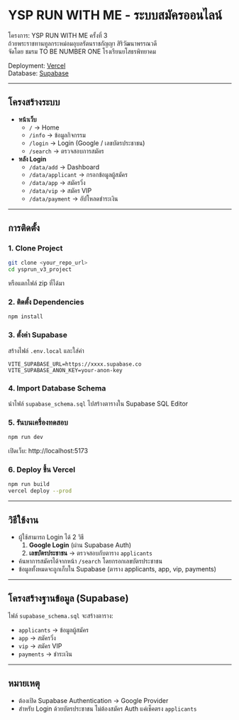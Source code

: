 # YSP RUN WITH ME - ระบบสมัครออนไลน์

โครงการ: YSP RUN WITH ME ครั้งที่ 3  
ถ้วยพระราชทานทูลกระหม่อมอุบลรัตนราชกัญญา สิริวัฒนาพรรณวดี  
จัดโดย ชมรม TO BE NUMBER ONE โรงเรียนยโสธรพิทยาคม  

Deployment: [Vercel](https://vercel.com)  
Database: [Supabase](https://supabase.com)  

---

## โครงสร้างระบบ

- **หน้าเว็บ**
  - `/` → Home
  - `/info` → ข้อมูลกิจกรรม
  - `/login` → Login (Google / เลขบัตรประชาชน)
  - `/search` → ตรวจสอบการสมัคร
- **หลัง Login**
  - `/data/add` → Dashboard
  - `/data/applicant` → กรอกข้อมูลผู้สมัคร
  - `/data/app` → สมัครวิ่ง
  - `/data/vip` → สมัคร VIP
  - `/data/payment` → อัปโหลดชำระเงิน

---

## การติดตั้ง

### 1. Clone Project
```bash
git clone <your_repo_url>
cd ysprun_v3_project
```

หรือแตกไฟล์ zip ที่ได้มา

### 2. ติดตั้ง Dependencies
```bash
npm install
```

### 3. ตั้งค่า Supabase
สร้างไฟล์ `.env.local` และใส่ค่า
```env
VITE_SUPABASE_URL=https://xxxx.supabase.co
VITE_SUPABASE_ANON_KEY=your-anon-key
```

### 4. Import Database Schema
นำไฟล์ `supabase_schema.sql` ไปสร้างตารางใน Supabase SQL Editor

### 5. รันบนเครื่องทดสอบ
```bash
npm run dev
```
เปิดเว็บ: http://localhost:5173

### 6. Deploy ขึ้น Vercel
```bash
npm run build
vercel deploy --prod
```

---

## วิธีใช้งาน

- ผู้ใช้สามารถ Login ได้ 2 วิธี
  1. **Google Login** (ผ่าน Supabase Auth)
  2. **เลขบัตรประชาชน** → ตรวจสอบกับตาราง `applicants`
- ค้นหาการสมัครได้จากหน้า `/search` โดยกรอกเลขบัตรประชาชน
- ข้อมูลทั้งหมดจะถูกเก็บใน Supabase (ตาราง applicants, app, vip, payments)

---

## โครงสร้างฐานข้อมูล (Supabase)

ไฟล์ `supabase_schema.sql` จะสร้างตาราง:
- `applicants` → ข้อมูลผู้สมัคร
- `app` → สมัครวิ่ง
- `vip` → สมัคร VIP
- `payments` → ชำระเงิน

---

## หมายเหตุ
- ต้องเปิด Supabase Authentication → Google Provider
- สำหรับ Login ด้วยบัตรประชาชน ไม่ต้องสมัคร Auth แค่เช็คตรง `applicants`


